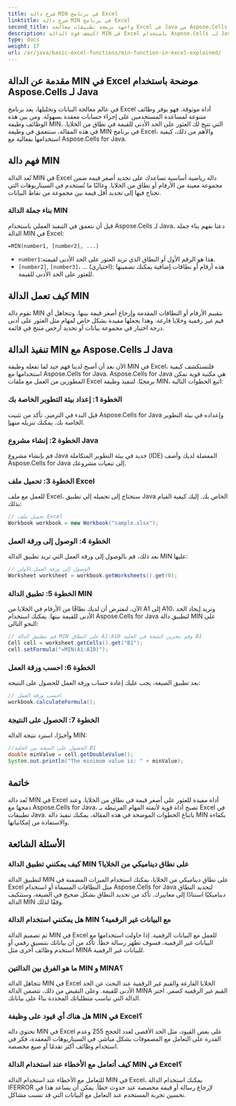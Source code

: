 ```yaml
---
title: شرح دالة MIN في برنامج Excel
linktitle: شرح دالة MIN في برنامج Excel
second_title: واجهة برمجة تطبيقات معالجة Excel في Java من Aspose.Cells
description: اكتشف قوة الدالة MIN في Excel باستخدام Aspose.Cells لـ Java. تعلم كيفية العثور على القيم الدنيا دون عناء.
type: docs
weight: 17
url: /ar/java/basic-excel-functions/min-function-in-excel-explained/
---
```


## مقدمة عن الدالة MIN في Excel موضحة باستخدام Aspose.Cells لـ Java

في عالم معالجة البيانات وتحليلها، يعد برنامج Excel أداة موثوقة. فهو يوفر وظائف متنوعة لمساعدة المستخدمين على إجراء حسابات معقدة بسهولة. ومن بين هذه الوظائف وظيفة MIN، التي تتيح لك العثور على الحد الأدنى للقيمة في نطاق من الخلايا. في هذه المقالة، سنتعمق في وظيفة MIN في برنامج Excel، والأهم من ذلك، كيفية استخدامها بفعالية مع Aspose.Cells for Java.

## فهم دالة MIN

تُعد الدالة MIN في Excel دالة رياضية أساسية تساعدك على تحديد أصغر قيمة ضمن مجموعة معينة من الأرقام أو نطاق من الخلايا. وغالبًا ما تُستخدم في السيناريوهات التي تحتاج فيها إلى تحديد أقل قيمة بين مجموعة من نقاط البيانات.

### بناء جملة الدالة MIN

قبل أن نتعمق في التنفيذ العملي باستخدام Aspose.Cells لـ Java، دعنا نفهم بناء جملة الدالة MIN في Excel:

```
=MIN(number1, [number2], ...)
```

- `number1`:هذا هو الرقم الأول أو النطاق الذي تريد العثور على الحد الأدنى لقيمته.
- `[number2]`, `[number3]`، ... (اختياري): هذه أرقام أو نطاقات إضافية يمكنك تضمينها للعثور على الحد الأدنى للقيمة.

## كيف تعمل الدالة MIN

تقوم دالة MIN بتقييم الأرقام أو النطاقات المقدمة وإرجاع أصغر قيمة بينها. وتتجاهل أي قيم غير رقمية وخلايا فارغة. وهذا يجعلها مفيدة بشكل خاص لمهام مثل العثور على أدنى درجة اختبار في مجموعة بيانات أو تحديد أرخص منتج في قائمة.

## تنفيذ الدالة MIN مع Aspose.Cells لـ Java

الآن بعد أن أصبح لدينا فهم جيد لما تفعله وظيفة MIN في Excel، فلنستكشف كيفية استخدامها مع Aspose.Cells for Java. Aspose.Cells for Java هي مكتبة قوية تمكن المطورين من العمل مع ملفات Excel برمجيًا. لتنفيذ وظيفة MIN، اتبع الخطوات التالية:

### الخطوة 1: إعداد بيئة التطوير الخاصة بك

 قبل البدء في الترميز، تأكد من تثبيت Aspose.Cells for Java وإعداده في بيئة التطوير الخاصة بك. يمكنك تنزيله من[هنا](https://releases.aspose.com/cells/java/).

### الخطوة 2: إنشاء مشروع Java

قم بإنشاء مشروع Java جديد في بيئة التطوير المتكاملة (IDE) المفضلة لديك وأضف Aspose.Cells for Java إلى تبعيات مشروعك.

### الخطوة 3: تحميل ملف Excel

للعمل مع ملف Excel، ستحتاج إلى تحميله إلى تطبيق Java الخاص بك. إليك كيفية القيام بذلك:

```java
// تحميل ملف Excel
Workbook workbook = new Workbook("sample.xlsx");
```

### الخطوة 4: الوصول إلى ورقة العمل

بعد ذلك، قم بالوصول إلى ورقة العمل التي تريد تطبيق الدالة MIN عليها:

```java
// الوصول إلى ورقة العمل الأولى
Worksheet worksheet = workbook.getWorksheets().get(0);
```

### الخطوة 5: تطبيق الدالة MIN

الآن، لنفترض أن لديك نطاقًا من الأرقام في الخلايا من A1 إلى A10، وتريد إيجاد الحد الأدنى للقيمة بينها. يمكنك استخدام Aspose.Cells for Java لتطبيق دالة MIN على النحو التالي:

```java
// قم بتطبيق الدالة MIN على النطاق A1:A10 وقم بتخزين النتيجة في الخلية B1
Cell cell = worksheet.getCells().get("B1");
cell.setFormula("=MIN(A1:A10)");
```

### الخطوة 6: احسب ورقة العمل

بعد تطبيق الصيغة، يجب عليك إعادة حساب ورقة العمل للحصول على النتيجة:

```java
// احسب ورقة العمل
workbook.calculateFormula();
```

### الخطوة 7: الحصول على النتيجة

وأخيرًا، استرد نتيجة الدالة MIN:

```java
//الحصول على النتيجة من الخلية B1
double minValue = cell.getDoubleValue();
System.out.println("The minimum value is: " + minValue);
```

## خاتمة

تُعد دالة MIN في Excel أداة مفيدة للعثور على أصغر قيمة في نطاق من الخلايا. وعند دمجها مع Aspose.Cells for Java، تصبح أداة قوية لأتمتة المهام المرتبطة بـ Excel في تطبيقات Java. باتباع الخطوات الموضحة في هذه المقالة، يمكنك تنفيذ دالة MIN بكفاءة والاستفادة من إمكانياتها.

## الأسئلة الشائعة

### كيف يمكنني تطبيق الدالة MIN على نطاق ديناميكي من الخلايا؟

لتطبيق الدالة MIN على نطاق ديناميكي من الخلايا، يمكنك استخدام الميزات المضمنة في Excel مثل النطاقات المسماة أو استخدام Aspose.Cells for Java لتحديد النطاق ديناميكيًا استنادًا إلى معاييرك. تأكد من تحديد النطاق بشكل صحيح في الصيغة، وستتكيف الدالة MIN وفقًا لذلك.

### هل يمكنني استخدام الدالة MIN مع البيانات غير الرقمية؟

تم تصميم الدالة MIN في Excel للعمل مع البيانات الرقمية. إذا حاولت استخدامها مع البيانات غير الرقمية، فسوف تظهر رسالة خطأ. تأكد من أن بياناتك بتنسيق رقمي أو استخدم وظائف أخرى مثل MINA للبيانات غير الرقمية.

### ما هو الفرق بين الدالتين MIN و MINA؟

تتجاهل الدالة MIN في Excel الخلايا الفارغة والقيم غير الرقمية عند البحث عن الحد الأدنى للقيمة. وعلى النقيض من ذلك، تتضمن الدالة MINA القيم غير الرقمية كصفر. اختر الدالة التي تناسب متطلباتك المحددة بناءً على بياناتك.

### هل هناك أي قيود على وظيفة MIN في Excel؟

تحتوي دالة MIN في Excel على بعض القيود، مثل الحد الأقصى لعدد الحجج 255 وعدم القدرة على التعامل مع المصفوفات بشكل مباشر. في السيناريوهات المعقدة، فكر في استخدام وظائف أكثر تقدمًا أو صيغ مخصصة.

### كيف أتعامل مع الأخطاء عند استخدام الدالة MIN في Excel؟

للتعامل مع الأخطاء عند استخدام الدالة MIN في Excel، يمكنك استخدام الدالة IFERROR لإرجاع رسالة أو قيمة مخصصة عند حدوث خطأ. يمكن أن يساعد هذا في تحسين تجربة المستخدم عند التعامل مع البيانات التي قد تسبب مشاكل.